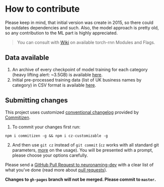 # How to contribute

Please keep in mind, that initial version was create in 2015, so there could be outdates dependencies and such. Also, the model approach is pretty old, so any contribution to the ML part is highly appreciated.

> You can consult with [Wiki](https://github.com/vladzima/neuronaming-dev/wiki) on available torch-rnn Modules and Flags.

## Data available

1) An archive of every checkpoint of model training for each category (heavy lifting alert: ~3.5GB) is available [here](https://storage.googleapis.com/nnnet_storage/cv_full.cpgz).
2) Initial pre-processed training data (list of UK business names by category) in CSV format is available [here](https://storage.googleapis.com/nnnet_storage/data.cpgz).

## Submitting changes

This project uses customized [conventional changelog](https://github.com/conventional-changelog/conventional-changelog) provided by [Commitizen](https://github.com/commitizen/cz-cli).

1) To commit your changes first run:
```
npm i commitizen -g && npm i cz-customizable -g
```
2) And then use `git cz` instead of `git commit` (`cz` works with all standard git parameters, [more](https://github.com/commitizen/cz-cli) on the usage). You will be presented with a prompt, please choose your options carefully.

Please send a [GitHub Pull Request to neuronaming-dev](https://github.com/vladzima/neuronaming-dev/pull/new/master) with a clear list of what you've done (read more about [pull requests](https://help.github.com/en/articles/about-pull-requests)).

**Changes to `gh-pages` branch will not be merged. Please commit to `master`.**
